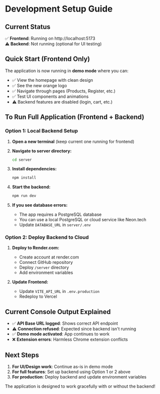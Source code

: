 # Development Setup Guide

## Current Status
✅ **Frontend**: Running on http://localhost:5173  
⚠️ **Backend**: Not running (optional for UI testing)

## Quick Start (Frontend Only)

The application is now running in **demo mode** where you can:

- ✅ View the homepage with clean design
- ✅ See the new orange logo
- ✅ Navigate through pages (Products, Register, etc.)
- ✅ Test UI components and animations
- ⚠️ Backend features are disabled (login, cart, etc.)

## To Run Full Application (Frontend + Backend)

### Option 1: Local Backend Setup

1. **Open a new terminal** (keep current one running for frontend)

2. **Navigate to server directory:**
   ```bash
   cd server
   ```

3. **Install dependencies:**
   ```bash
   npm install
   ```

4. **Start the backend:**
   ```bash
   npm run dev
   ```

5. **If you see database errors:**
   - The app requires a PostgreSQL database
   - You can use a local PostgreSQL or cloud service like Neon.tech
   - Update `DATABASE_URL` in `server/.env`

### Option 2: Deploy Backend to Cloud

1. **Deploy to Render.com:**
   - Create account at render.com
   - Connect GitHub repository
   - Deploy `/server` directory
   - Add environment variables

2. **Update Frontend:**
   - Update `VITE_API_URL` in `.env.production`
   - Redeploy to Vercel

## Current Console Output Explained

- ✅ **API Base URL logged**: Shows correct API endpoint
- ⚠️ **Connection refused**: Expected since backend isn't running
- ✅ **Demo mode activated**: App continues to work
- ❌ **Extension errors**: Harmless Chrome extension conflicts

## Next Steps

1. **For UI/Design work**: Continue as-is in demo mode
2. **For full features**: Set up backend using Option 1 or 2 above
3. **For production**: Deploy backend and update environment variables

The application is designed to work gracefully with or without the backend!
